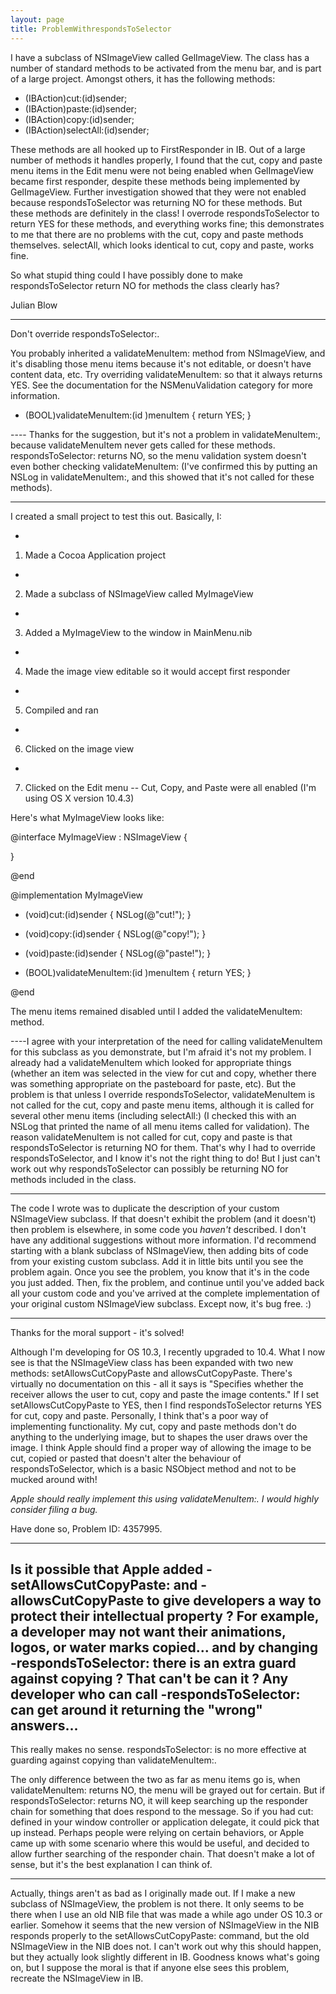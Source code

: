 ```yaml
---
layout: page
title: ProblemWithrespondsToSelector
---
```




I have a subclass of NSImageView called GelImageView. The class has a number of standard methods to be activated from the menu bar, and is part of a large project. Amongst others, it has the following methods:
    
- (IBAction)cut:(id)sender;
- (IBAction)paste:(id)sender;
- (IBAction)copy:(id)sender;
- (IBAction)selectAll:(id)sender;
 
These methods are all hooked up to FirstResponder in IB.
Out of a large number of methods it handles properly, I found that the cut, copy and paste menu items in the Edit menu were not being enabled when GelImageView became first responder, despite these methods being implemented by GelImageView. Further investigation showed that they were not enabled because respondsToSelector was returning NO for these methods. But these methods are definitely in the class! I overrode respondsToSelector to return YES for these methods, and everything works fine; this demonstrates to me that there are no problems with the cut, copy and paste methods themselves. selectAll, which looks identical to cut, copy and paste, works fine.

So what stupid thing could I have possibly done to make respondsToSelector return NO for methods the class clearly has?

Julian Blow

----

Don't override respondsToSelector:.

You probably inherited a validateMenuItem: method from NSImageView, and it's disabling those menu items because it's not editable, or doesn't have content data, etc. Try overriding validateMenuItem: so that it always returns YES. See the documentation for the NSMenuValidation category for more information.

    
- (BOOL)validateMenuItem:(id <NSMenuItem>)menuItem
{
    return YES;
}


---- Thanks for the suggestion, but it's not a problem in validateMenuItem:, because validateMenuItem never gets called for these methods. respondsToSelector: returns NO, so the menu validation system doesn't even bother checking validateMenuItem: (I've confirmed this by putting an NSLog in validateMenuItem:, and this showed that it's not called for these methods).

----

I created a small project to test this out. Basically, I:


*
1. Made a Cocoa Application project
*
2. Made a subclass of NSImageView called MyImageView
*
3. Added a MyImageView to the window in MainMenu.nib
*
4. Made the image view editable so it would accept first responder
*
5. Compiled and ran
*
6. Clicked on the image view
*
7. Clicked on the Edit menu -- Cut, Copy, and Paste were all enabled (I'm using OS X version 10.4.3)

Here's what MyImageView looks like:

    

@interface MyImageView : NSImageView {

}

@end

@implementation MyImageView

- (void)cut:(id)sender
{
    NSLog(@"cut!");
}

- (void)copy:(id)sender
{
    NSLog(@"copy!");
}

- (void)paste:(id)sender
{
    NSLog(@"paste!");
}

- (BOOL)validateMenuItem:(id <NSMenuItem>)menuItem
{
    return YES;
}

@end



The menu items remained disabled until I added the validateMenuItem: method.

----I agree with your interpretation of the need for calling validateMenuItem for this subclass as you demonstrate, but I'm afraid it's not my problem. I already had a validateMenuItem which looked for appropriate things (whether an item was selected in the view for cut and copy, whether there was something appropriate on the pasteboard for paste, etc). But the problem is that unless I override respondsToSelector, validateMenuItem is not called for the cut, copy and paste menu items, although it is called for several other menu items (including selectAll:) (I checked this with an NSLog that printed the name of all menu items called for validation). The reason validateMenuItem is not called for cut, copy and paste is that respondsToSelector is returning NO for them. That's why I had to override respondsToSelector, and I know it's not the right thing to do! But I just can't work out why respondsToSelector can possibly be returning NO for methods included in the class. 

----

The code I wrote was to duplicate the description of your custom NSImageView subclass. If that doesn't exhibit the problem (and it doesn't) then problem is elsewhere, in some code you *haven't* described. I don't have any additional suggestions without more information. I'd recommend starting with a blank subclass of NSImageView, then adding bits of code from your existing custom subclass. Add it in little bits until you see the problem again. Once you see the problem, you know that it's in the code you just added. Then, fix the problem, and continue until you've added back all your custom code and you've arrived at the complete implementation of your original custom NSImageView subclass. Except now, it's bug free. :)

----

Thanks for the moral support - it's solved! 

Although I'm developing for OS 10.3, I recently upgraded to 10.4. What I now see is that the NSImageView class has been expanded with two new methods: setAllowsCutCopyPaste and allowsCutCopyPaste. There's virtually no documentation on this - all it says is "Specifies whether the receiver allows the user to cut, copy and paste the image contents." If I set setAllowsCutCopyPaste to YES, then I find respondsToSelector returns YES for cut, copy and paste. Personally, I think that's a poor way of implementing functionality. My cut, copy and paste methods don't do anything to the underlying image, but to shapes the user draws over the image. I think Apple should find a proper way of allowing the image to be  cut, copied or pasted that doesn't alter the behaviour of respondsToSelector, which is a basic NSObject method and not to be mucked around with!

*Apple should really implement this using validateMenuItem:. I would highly consider filing a bug.*

Have done so, Problem ID: 4357995.

----
Is it possible that Apple added -setAllowsCutCopyPaste: and -allowsCutCopyPaste to give developers a way to protect their intellectual property ?  For example, a developer may not want their animations, logos, or water marks copied... and by changing -respondsToSelector: there is an extra guard against copying ?  That can't be can it ?  Any developer who can call -respondsToSelector: can get around it returning the "wrong" answers...
----
This really makes no sense. respondsToSelector: is no more effective at guarding against copying than validateMenuItem:.

The only difference between the two as far as menu items go is, when validateMenuItem: returns NO, the menu will be grayed out for certain. But if respondsToSelector: returns NO, it will keep searching up the responder chain for something that does respond to the message. So if you had cut: defined in your window controller or application delegate, it could pick that up instead. Perhaps people were relying on certain behaviors, or Apple came up with some scenario where this would be useful, and decided to allow further searching of the responder chain. That doesn't make a lot of sense, but it's the best explanation I can think of.

----
Actually, things aren't as bad as I originally made out. If I make a new subclass of NSImageView, the problem is not there. It only seems to be there when I use an old NIB file that was made a while ago under OS 10.3 or earlier. Somehow it seems that the new version of NSImageView in the NIB responds properly to the setAllowsCutCopyPaste: command, but the old NSImageView in the NIB does not. I can't work out why this should happen, but they actually look slightly different in IB. Goodness knows what's going on, but I suppose the moral is that if anyone else sees this problem, recreate the NSImageView in IB.

